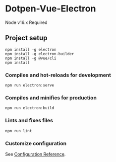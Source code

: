 # Dotpen-Vue-Electron

Node v16.x Required

## Project setup
``` shell
npm install -g electron
npm install -g electron-builder
npm install -g @vue/cli
npm install
```

### Compiles and hot-reloads for development
```
npm run electron:serve
```

### Compiles and minifies for production
```
npm run electron:build
```

### Lints and fixes files
```
npm run lint
```

### Customize configuration
See [Configuration Reference](https://cli.vuejs.org/config/).
